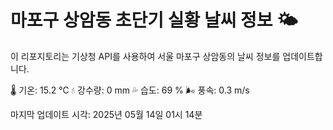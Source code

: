 
# 마포구 상암동 초단기 실황 날씨 정보 🌤️

이 리포지토리는 기상청 API를 사용하여 서울 마포구 상암동의 날씨 정보를 업데이트합니다. 

🌡️ 기온: 15.2 ℃
💧 강수량: 0 mm
💦 습도: 69 %
🌬️ 풍속: 0.3 m/s

마지막 업데이트 시각: 2025년 05월 14일 01시 14분    
